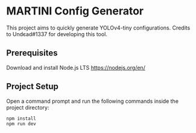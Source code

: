 # MARTINI Config Generator

This project aims to quickly generate YOLOv4-tiny configurations. Credits to Undєad#1337 for developing this tool.

## Prerequisites

Download and install Node.js LTS https://nodejs.org/en/

## Project Setup

Open a command prompt and run the following commands inside the project directory:

```sh
npm install
npm run dev
```

